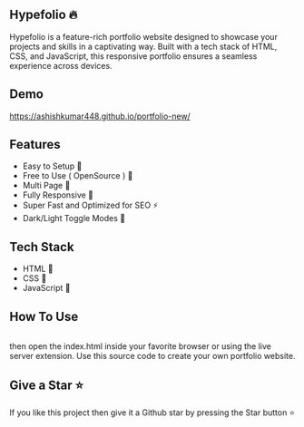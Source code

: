 
## Hypefolio 🔥

Hypefolio is a feature-rich portfolio website designed to showcase your projects and skills in a captivating way. Built with a tech stack of HTML, CSS, and JavaScript, this responsive portfolio ensures a seamless experience across devices.
## Demo

https://ashishkumar448.github.io/portfolio-new/


## Features

- Easy to Setup 💯
- Free to Use ( OpenSource ) 🥳
- Multi Page 💎
- Fully Responsive 🚀
- Super Fast and Optimized for SEO ⚡
- Dark/Light Toggle Modes 🤘







## Tech Stack

- HTML 🚀
- CSS 🚀
- JavaScript 🚀
## How To Use

```

```
then open the index.html inside your favorite browser or using the live server extension. Use this source code to create your own  portfolio website.
## Give a Star ⭐

If you like this project then give it a Github star by pressing the Star button ⭐
